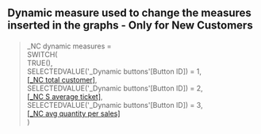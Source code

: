 <h2><p>Dynamic measure used to change the measures inserted in the graphs - Only for New Customers </p></h2>

>_NC dynamic measures = <br>
>SWITCH(<br>
>    TRUE(),<br>
>    SELECTEDVALUE('_Dynamic buttons'[Button ID]) = 1,<br>
>    [[_NC total customer]](/Measures/New%20and%20Recurring%20customers/_NC%20total%20custome.md),<br>
>    SELECTEDVALUE('_Dynamic buttons'[Button ID]) = 2,<br>
>    [[_NC S average ticket]](/Measures/New%20and%20Recurring%20customers/_NC%20$%20average%20ticket.md),<br>
>    SELECTEDVALUE('_Dynamic buttons'[Button ID]) = 3,<br>
>    [[_NC avg quantity per sales]](/Measures/New%20and%20Recurring%20customers/_NC%20avg%20quantity%20per%20sales.md)   <br> 
>    )
